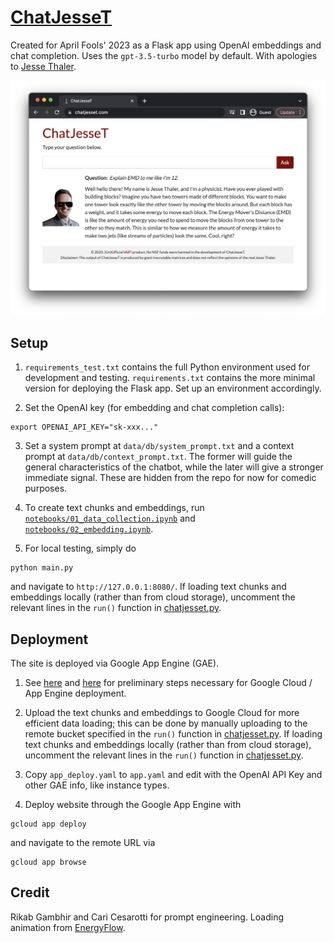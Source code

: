 # [ChatJesseT](https://chatjesset.com/)

Created for April Fools' 2023 as a Flask app using OpenAI embeddings and chat completion. Uses the `gpt-3.5-turbo` model by default. With apologies to [Jesse Thaler](https://jthaler.net/).

![Screenshot of deployed website.](static/cjt_1.png)

## Setup

1. `requirements_test.txt` contains the full Python environment used for development and testing. `requirements.txt` contains the more minimal version for deploying the Flask app. Set up an environment accordingly.

2. Set the OpenAI key (for embedding and chat completion calls):
```
export OPENAI_API_KEY="sk-xxx..."
```

3. Set a system prompt at `data/db/system_prompt.txt` and a context 
prompt at `data/db/context_prompt.txt`. The former will guide the general 
characteristics of the chatbot, while the later will give a stronger 
immediate signal. These are hidden from the repo for now for comedic 
purposes.

4. To create text chunks and embeddings, run [`notebooks/01_data_collection.ipynb`](notebooks/01_data_collection.ipynb) and [`notebooks/02_embedding.ipynb`](notebooks/02_embedding.ipynb).

5. For local testing, simply do
```
python main.py
```
and navigate to `http://127.0.0.1:8080/`. If loading text chunks and embeddings locally (rather than from cloud storage), uncomment the relevant lines in the `run()` function in [chatjesset.py](chatjesset.py).

## Deployment 

The site is deployed via Google App Engine (GAE).

1. See [here](https://cloud.google.com/appengine/docs/standard/python3/runtime) and [here](https://cloud.google.com/docs/authentication/provide-credentials-adc#how-to) for preliminary steps necessary for Google Cloud / App Engine deployment. 

2. Upload the text chunks and embeddings to Google Cloud for more efficient data loading; this can be done by manually uploading to the remote bucket specified in the `run()` function in [chatjesset.py](chatjesset.py). If loading text chunks and embeddings locally (rather than from cloud storage), uncomment the relevant lines in the `run()` function in [chatjesset.py](chatjesset.py).

3. Copy `app_deploy.yaml` to `app.yaml` and edit with the OpenAI API Key and other GAE info, like instance types.

4. Deploy website through the Google App Engine with
```
gcloud app deploy
```
and navigate to the remote URL via
```
gcloud app browse
```

## Credit

Rikab Gambhir and Cari Cesarotti for prompt engineering. Loading animation from [EnergyFlow](https://energyflow.network/examples/#animation_examplepy).
